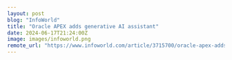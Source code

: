 ```yaml
---
layout: post
blog: "InfoWorld"
title: "Oracle APEX adds generative AI assistant"
date: 2024-06-17T21:24:00Z
image: images/infoworld.png
remote_url: "https://www.infoworld.com/article/3715700/oracle-apex-adds-generative-ai-assistant.html#tk.rss_applicationdevelopment"
---
```

